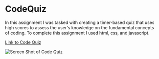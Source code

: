 # CodeQuiz

In this assignment I was tasked with creating a timer-based quiz that uses high scores to assess the user's knowledge on the fundamental concepts of coding. To complete this assignment I used html, css, and javascript.

[Link to Code Quiz](https://kbentley8.github.io/homework04-CodeQuiz/)

![Screen Shot of Code Quiz](https://user-images.githubusercontent.com/88289885/133529231-fc9cc1e2-e9cb-4b25-abaf-13a6dd9bad73.png)

